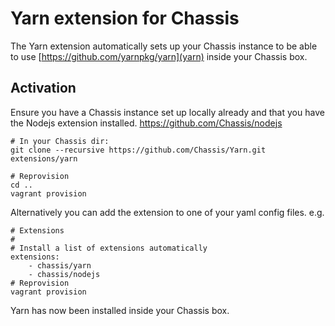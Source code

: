 # Yarn extension for Chassis
The Yarn extension automatically sets up your Chassis instance to be able to use [https://github.com/yarnpkg/yarn](yarn) inside your Chassis box.

## Activation
Ensure you have a Chassis instance set up locally already and that you have the Nodejs extension installed. https://github.com/Chassis/nodejs

```
# In your Chassis dir:
git clone --recursive https://github.com/Chassis/Yarn.git extensions/yarn

# Reprovision
cd ..
vagrant provision
```

Alternatively you can add the extension to one of your yaml config files. e.g.
```
# Extensions
#
# Install a list of extensions automatically
extensions:
    - chassis/yarn
    - chassis/nodejs
# Reprovision
vagrant provision
```

Yarn has now been installed inside your Chassis box.
